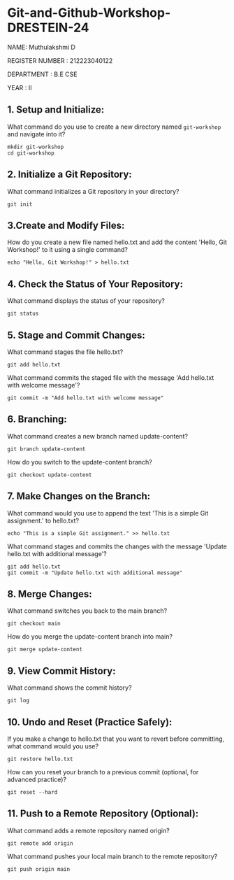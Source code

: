 # Git-and-Github-Workshop-DRESTEIN-24
NAME: Muthulakshmi D

REGISTER NUMBER :  212223040122

DEPARTMENT :  B.E CSE

YEAR :  II

## 1. Setup and Initialize:

What command do you use to create a new directory named `git-workshop` and navigate into it?

```
mkdir git-workshop
cd git-workshop
```
## 2. Initialize a Git Repository:

What command initializes a Git repository in your directory?
```
git init
```
## 3.Create and Modify Files:

How do you create a new file named hello.txt and add the content 'Hello, Git Workshop!' to it using a single command?
```
echo "Hello, Git Workshop!" > hello.txt
```
## 4. Check the Status of Your Repository:

What command displays the status of your repository?
```
git status
```
## 5. Stage and Commit Changes:

What command stages the file hello.txt?
```
git add hello.txt
```
What command commits the staged file with the message 'Add hello.txt with welcome message'?
```
git commit -m "Add hello.txt with welcome message"
```
## 6. Branching:

What command creates a new branch named update-content?
```
git branch update-content
```
How do you switch to the update-content branch?
```
git checkout update-content
```
## 7. Make Changes on the Branch:

What command would you use to append the text 'This is a simple Git assignment.' to hello.txt?
```
echo "This is a simple Git assignment." >> hello.txt
```
What command stages and commits the changes with the message 'Update hello.txt with additional message'?
```
git add hello.txt
git commit -m "Update hello.txt with additional message"
```
## 8. Merge Changes:

What command switches you back to the main branch?
```
git checkout main
```
How do you merge the update-content branch into main?
```
git merge update-content
```
## 9. View Commit History:

What command shows the commit history?
```
git log
```
## 10. Undo and Reset (Practice Safely):

If you make a change to hello.txt that you want to revert before committing, what command would you use?
```
git restore hello.txt
```
How can you reset your branch to a previous commit (optional, for advanced practice)?
```
git reset --hard
```
## 11. Push to a Remote Repository (Optional):

What command adds a remote repository named origin?
```
git remote add origin
```
What command pushes your local main branch to the remote repository?
```
git push origin main
```
